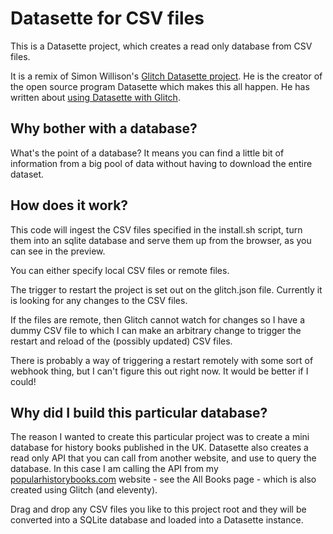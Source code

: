 # Datasette for CSV files

This is a Datasette project, which creates a read only database from CSV files. 

It is a remix of Simon Willison's [Glitch Datasette project](https://glitch.com/~datasette-csvs). He is the creator of the open source program Datasette which makes this all happen. He has written about [using Datasette with Glitch](https://simonwillison.net/2019/Apr/23/datasette-glitch/).

## Why bother with a database?

What's the point of a database? It means you can find a little bit of information from a big pool of data without having to download the entire dataset.

## How does it work?

This code will ingest the CSV files specified in the install.sh script, turn them into an sqlite database and serve them up from the browser, as you can see in the preview.

You can either specify local CSV files or remote files. 

The trigger to restart the project is set out on the glitch.json file. Currently it is looking for any changes to the CSV files.

If the files are remote, then Glitch cannot watch for changes so I have a dummy CSV file to which I can make an arbitrary change to trigger the restart and reload of the (possibly updated) CSV files. 

There is probably a way of triggering a restart remotely with some sort of webhook thing, but I can't figure this out right now. It would be better if I could! 

## Why did I build this particular database?

The reason I wanted to create this particular project was to create a mini database for history books published in the UK. Datasette also creates a read only API that you can call from another website, and use to query the database. In this case I am calling the API from my [popularhistorybooks.com](popularhistorybooks.com) website - see the All Books page - which is also created using Glitch (and eleventy).

Drag and drop any CSV files you like to this project root and they will be converted into a SQLite database and loaded into a Datasette instance.